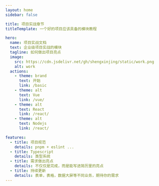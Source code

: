 ```yaml
---
layout: home
sidebar: false

title: 项目实战章节 
titleTemplate: 一个好的项目应该具备的模块教程

hero:
  name: 项目实战文档
  text: 企业级项目实战的模块
  tagline: 如何做出项目亮点
  image:
    src: https://cdn.jsdelivr.net/gh/shengxinjing/static/work.png
    alt: work
  actions:
    - theme: brand
      text: 开始
      link: /basic
    - theme: alt
      text: Vue
      link: /vue/
    - theme: alt
      text: React
      link: /react/
    - theme: alt
      text: Nodejs
      link: /react/

features:
  - title: 项目规范
    details: pnpm + eslint ...
  - title: Typescript
    details: 类型系统
  - title: 需求做出亮点
    details: 不仅仅是完成，而是能写进简历里的亮点
  - title: 持续更新 
    details: 表单，表格，数据大屏等不同业务，期待你的需求
---
```

